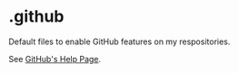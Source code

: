 # .github

Default files to enable GitHub features on my respositories.

See [GitHub's Help Page](https://help.github.com/en/articles/creating-a-default-community-health-file-for-your-organization).
